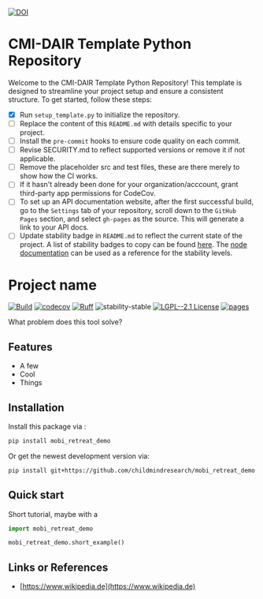[![DOI](https://zenodo.org/badge/657341621.svg)](https://zenodo.org/doi/10.5281/zenodo.10383685)

# CMI-DAIR Template Python Repository

Welcome to the CMI-DAIR Template Python Repository! This template is designed to streamline your project setup and ensure a consistent structure. To get started, follow these steps:


- [x] Run `setup_template.py` to initialize the repository.
- [ ] Replace the content of this `README.md` with details specific to your project.
- [ ] Install the `pre-commit` hooks to ensure code quality on each commit.
- [ ] Revise SECURITY.md to reflect supported versions or remove it if not applicable.
- [ ] Remove the placeholder src and test files, these are there merely to show how the CI works.
- [ ] If it hasn't already been done for your organization/acccount, grant third-party app permissions for CodeCov.
- [ ] To set up an API documentation website, after the first successful build, go to the `Settings` tab of your repository, scroll down to the `GitHub Pages` section, and select `gh-pages` as the source. This will generate a link to your API docs.
- [ ] Update stability badge in `README.md` to reflect the current state of the project. A list of stability badges to copy can be found [here](https://github.com/orangemug/stability-badges). The [node documentation](https://nodejs.org/docs/latest-v20.x/api/documentation.html#documentation_stability_index) can be used as a reference for the stability levels.

# Project name

[![Build](https://github.com/childmindresearch/mobi_retreat_demo/actions/workflows/test.yaml/badge.svg?branch=main)](https://github.com/childmindresearch/mobi_retreat_demo/actions/workflows/test.yaml?query=branch%3Amain)
[![codecov](https://codecov.io/gh/childmindresearch/mobi_retreat_demo/branch/main/graph/badge.svg?token=22HWWFWPW5)](https://codecov.io/gh/childmindresearch/mobi_retreat_demo)
[![Ruff](https://img.shields.io/endpoint?url=https://raw.githubusercontent.com/astral-sh/ruff/main/assets/badge/v2.json)](https://github.com/astral-sh/ruff)
![stability-stable](https://img.shields.io/badge/stability-stable-green.svg)
[![LGPL--2.1 License](https://img.shields.io/badge/license-LGPL--2.1-blue.svg)](https://github.com/childmindresearch/mobi_retreat_demo/blob/main/LICENSE)
[![pages](https://img.shields.io/badge/api-docs-blue)](https://childmindresearch.github.io/mobi_retreat_demo)

What problem does this tool solve?

## Features

- A few
- Cool
- Things

## Installation

Install this package via :

```sh
pip install mobi_retreat_demo
```

Or get the newest development version via:

```sh
pip install git+https://github.com/childmindresearch/mobi_retreat_demo
```

## Quick start

Short tutorial, maybe with a

```Python
import mobi_retreat_demo

mobi_retreat_demo.short_example()
```

## Links or References

- [https://www.wikipedia.de](https://www.wikipedia.de)

